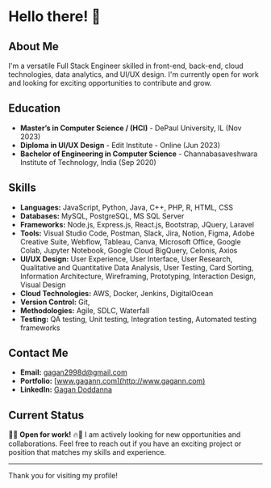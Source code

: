 # Hello there! 👋
## About Me
I'm a versatile Full Stack Engineer skilled in front-end, back-end, cloud technologies, data analytics, and UI/UX design. I'm currently open for work and looking for exciting opportunities to contribute and grow.

## Education
- **Master’s in Computer Science / (HCI)** - DePaul University, IL (Nov 2023)
- **Diploma in UI/UX Design** - Edit Institute - Online (Jun 2023)
- **Bachelor of Engineering in Computer Science** - Channabasaveshwara Institute of Technology, India (Sep 2020)

## Skills
- **Languages:** JavaScript, Python, Java, C++, PHP, R, HTML, CSS
- **Databases:** MySQL, PostgreSQL, MS SQL Server
- **Frameworks:** Node.js, Express.js, React.js, Bootstrap, JQuery, Laravel
- **Tools:** Visual Studio Code, Postman, Slack, Jira, Notion, Figma, Adobe Creative Suite, Webflow, Tableau, Canva, Microsoft Office, Google Colab, Jupyter Notebook, Google Cloud BigQuery, Celonis, Axios
- **UI/UX Design:** User Experience, User Interface, User Research, Qualitative and Quantitative Data Analysis, User Testing, Card Sorting, Information Architecture, Wireframing, Prototyping, Interaction Design, Visual Design
- **Cloud Technologies:** AWS, Docker, Jenkins, DigitalOcean
- **Version Control:** Git, 
- **Methodologies:** Agile, SDLC, Waterfall
- **Testing:** QA testing, Unit testing, Integration testing, Automated testing frameworks

## Contact Me
- **Email:** [gagan2998d@gmail.com](mailto:gagan2998d@gmail.com)
- **Portfolio:** [www.gagann.com](http://www.gagann.com)
- **LinkedIn:** [Gagan Doddanna](https://www.linkedin.com/in/gagan-doddanna-326988135)

## Current Status 
🚀🔥 **Open for work!** 🔥🚀 
I am actively looking for new opportunities and collaborations. Feel free to reach out if you have an exciting project or position that matches my skills and experience.

---
Thank you for visiting my profile!
